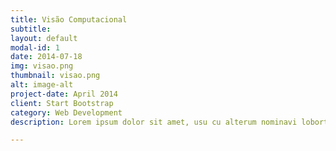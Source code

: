 ```yaml
---
title: Visão Computacional
subtitle: 
layout: default
modal-id: 1
date: 2014-07-18
img: visao.png
thumbnail: visao.png
alt: image-alt
project-date: April 2014
client: Start Bootstrap
category: Web Development
description: Lorem ipsum dolor sit amet, usu cu alterum nominavi lobortis. At duo novum diceret. Tantas apeirian vix et, usu sanctus postulant inciderint ut, populo diceret necessitatibus in vim. Cu eum dicam feugiat noluisse.

---
```

